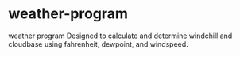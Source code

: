 # weather-program
weather program
Designed to calculate and determine windchill and cloudbase using fahrenheit, dewpoint, and windspeed.
